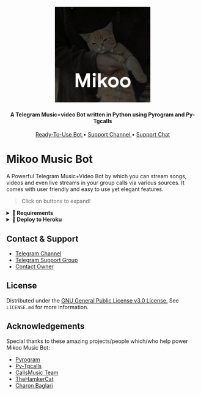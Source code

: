 <p align="center"><img src="https://github.com/divarvian/Mikoo-MusicBot/blob/master/Utils/icon.jpg" alt="ICON" width="250" height="250"/></p>

<h4 align="center">
    A Telegram Music+video Bot written in Python using Pyrogram and Py-Tgcalls 
</h4>
<p align="center">
    <a href="https://t.me/MikooRobot"> Ready-To-Use Bot </a> •
    <a href="https://t.me/OfficialMikoo"> Support Channel </a> •
    <a href="https://t.me/MikooSupport"> Support Chat </a> 
</p>
    
# Mikoo Music Bot
A Powerful Telegram Music+Video Bot by which you can stream songs, videos and even live streams in your group calls via various sources. It comes with  user friendly and easy to use yet elegant features.

> Click on buttons to expand!
<details>
<summary><b>🔗 Requirements</b></summary>
<br>
    
- [Python3.9](https://www.python.org/downloads/release/python-390/)
- [Telegram API Key](https://docs.pyrogram.org/intro/setup#api-keys)
- [Telegram Bot Token](https://t.me/botfather)
- [MongoDB URI](https://telegra.ph/How-To-get-Mongodb-URI-04-06)
- [Pyrogram String Session](https://t.me/stringxbot)
    
</details>

<details>
<summary><b>🔗 Deploy to Heroku</b></summary>
<br>

> Heroku has two vars[ HEROKU_API_KEY & HEROKU_APP_NAME ] for Updater to work. 
> By setting those two vars you can get logs of your heroku app, set var, edit var, delete vars , check dyno usage and update bot. 
> Those two vars are not Mandatory! You can leave them blank too. 
    
<h4>Click the button below to deploy Yukki on Heroku!</h4>    
<p><a href="https://vegetaxd.me/Yukki"><img src="https://img.shields.io/badge/Deploy%20To%20Heroku-blueviolet?style=for-the-badge&logo=heroku" width="200""/></a></p>
    
</details>

## Contact & Support

- [Telegram Channel](https://t.me/OfficialMikoo)
- [Telegram Support Group](https://t.me/OfficialMikooSupport)
- [Contact Owner](https://t.me/divarvian)


## License

Distributed under the [GNU General Public License v3.0 License.](https://github.com/divarvian/Mikoo-MusicBot/blob/main/LICENSE) See `LICENSE.md` for more information.

## Acknowledgements

Special thanks to these amazing projects/people which/who help power Mikoo Music Bot:

- [Pyrogram](https://github.com/pyrogram/pyrogram)
- [Py-Tgcalls](https://github.com/pytgcalls/pytgcalls)
- [CallsMusic Team](https://github.com/Callsmusic)
- [TheHamkerCat](https://github.com/TheHamkerCat)
- [Charon Baglari](https://github.com/XCBv021)
